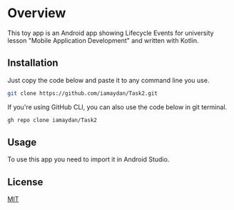 # Overview

This toy app is an Android app showing Lifecycle Events for university lesson "Mobile Application Development" and written with Kotlin.

## Installation

Just copy the code below and paste it to any command line you use.

```bash
git clone https://github.com/iamaydan/Task2.git
```
If you're using GitHub CLI, you can also use the code below in git terminal.

```bash
gh repo clone iamaydan/Task2
```
## Usage

To use this app you need to import it in Android Studio.

## License
[MIT](https://choosealicense.com/licenses/mit/)
